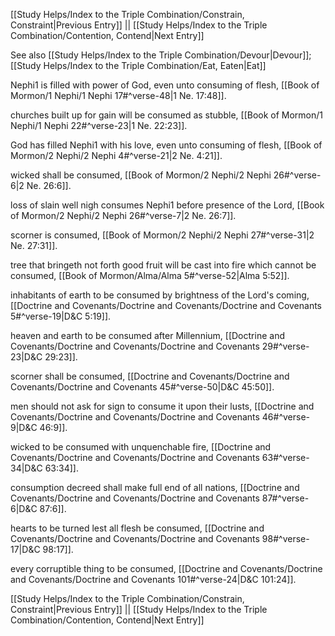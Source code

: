 [[Study Helps/Index to the Triple Combination/Constrain, Constraint|Previous Entry]]  ||  [[Study Helps/Index to the Triple Combination/Contention, Contend|Next Entry]]

 See also [[Study Helps/Index to the Triple Combination/Devour|Devour]]; [[Study Helps/Index to the Triple Combination/Eat, Eaten|Eat]]

 Nephi1 is filled with power of God, even unto consuming of flesh, [[Book of Mormon/1 Nephi/1 Nephi 17#^verse-48|1 Ne. 17:48]].

 churches built up for gain will be consumed as stubble, [[Book of Mormon/1 Nephi/1 Nephi 22#^verse-23|1 Ne. 22:23]].

 God has filled Nephi1 with his love, even unto consuming of flesh, [[Book of Mormon/2 Nephi/2 Nephi 4#^verse-21|2 Ne. 4:21]].

 wicked shall be consumed, [[Book of Mormon/2 Nephi/2 Nephi 26#^verse-6|2 Ne. 26:6]].

 loss of slain well nigh consumes Nephi1 before presence of the Lord, [[Book of Mormon/2 Nephi/2 Nephi 26#^verse-7|2 Ne. 26:7]].

 scorner is consumed, [[Book of Mormon/2 Nephi/2 Nephi 27#^verse-31|2 Ne. 27:31]].

 tree that bringeth not forth good fruit will be cast into fire which cannot be consumed, [[Book of Mormon/Alma/Alma 5#^verse-52|Alma 5:52]].

 inhabitants of earth to be consumed by brightness of the Lord's coming, [[Doctrine and Covenants/Doctrine and Covenants/Doctrine and Covenants 5#^verse-19|D&C 5:19]].

 heaven and earth to be consumed after Millennium, [[Doctrine and Covenants/Doctrine and Covenants/Doctrine and Covenants 29#^verse-23|D&C 29:23]].

 scorner shall be consumed, [[Doctrine and Covenants/Doctrine and Covenants/Doctrine and Covenants 45#^verse-50|D&C 45:50]].

 men should not ask for sign to consume it upon their lusts, [[Doctrine and Covenants/Doctrine and Covenants/Doctrine and Covenants 46#^verse-9|D&C 46:9]].

 wicked to be consumed with unquenchable fire, [[Doctrine and Covenants/Doctrine and Covenants/Doctrine and Covenants 63#^verse-34|D&C 63:34]].

 consumption decreed shall make full end of all nations, [[Doctrine and Covenants/Doctrine and Covenants/Doctrine and Covenants 87#^verse-6|D&C 87:6]].

 hearts to be turned lest all flesh be consumed, [[Doctrine and Covenants/Doctrine and Covenants/Doctrine and Covenants 98#^verse-17|D&C 98:17]].

 every corruptible thing to be consumed, [[Doctrine and Covenants/Doctrine and Covenants/Doctrine and Covenants 101#^verse-24|D&C 101:24]].

[[Study Helps/Index to the Triple Combination/Constrain, Constraint|Previous Entry]]  ||  [[Study Helps/Index to the Triple Combination/Contention, Contend|Next Entry]]